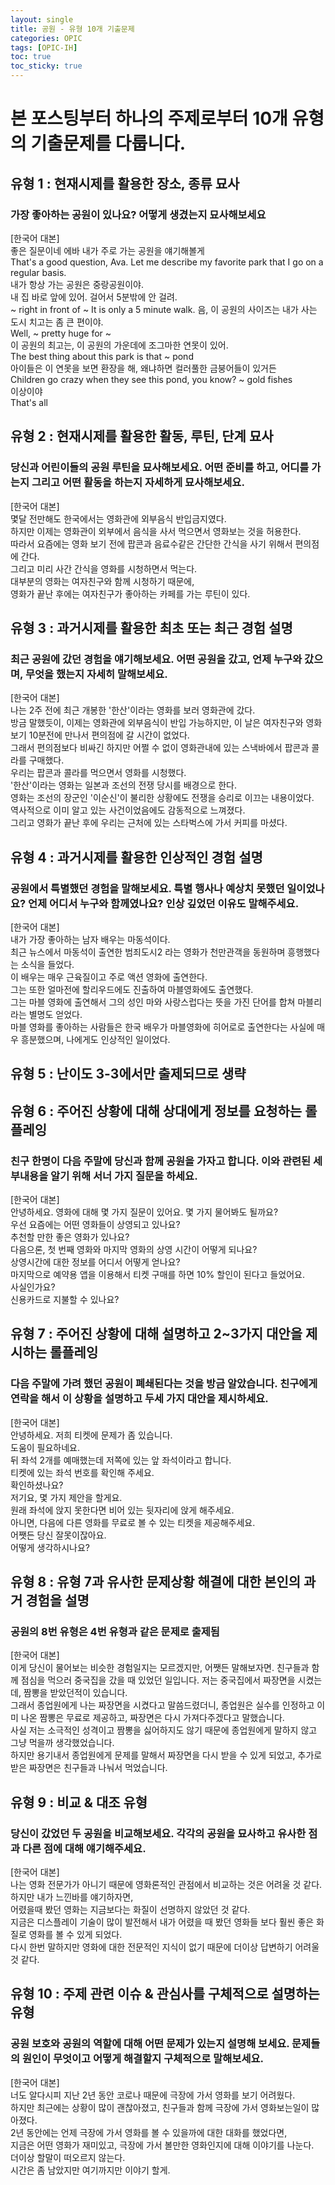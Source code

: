 ```yaml
---
layout: single
title: 공원 - 유형 10개 기출문제
categories: OPIC
tags: [OPIC-IH]
toc: true
toc_sticky: true
---
```

# 본 포스팅부터 하나의 주제로부터 10개 유형의 기출문제를 다룹니다.
## 유형 1 : 현재시제를 활용한 장소, 종류 묘사
### 가장 좋아하는 공원이 있나요? 어떻게 생겼는지 묘사해보세요
[한국어 대본]  
좋은 질문이네 에바 내가 주로 가는 공원을 얘기해볼게  
That's a good question, Ava. Let me describe my favorite park that I go on a regular basis.  
내가 항상 가는 공원은 중랑공원이야.  
내 집 바로 앞에 있어. 걸어서 5분밖에 안 걸려.  
~ right in front of  ~ It is only a 5 minute walk.
음, 이 공원의 사이즈는 내가 사는 도시 치고는 좀 큰 편이야.  
Well, ~ pretty huge for ~   
이 공원의 최고는, 이 공원의 가운데에 조그마한 연못이 있어.  
The best thing about this park is that ~ pond  
아이들은 이 연못을 보면 환장을 해, 왜냐하면 컬러풀한 금붕어들이 있거든  
Children go crazy when they see this pond, you know? ~  gold fishes  
이상이야  
That's all  

## 유형 2 : 현재시제를 활용한 활동, 루틴, 단계 묘사
### 당신과 어린이들의 공원 루틴을 묘사해보세요. 어떤 준비를 하고, 어디를 가는지 그리고 어떤 활동을 하는지 자세하게 묘사해보세요.
[한국어 대본]  
몇달 전만해도 한국에서는 영화관에 외부음식 반입금지였다.  
하지만 이제는 영화관이 외부에서 음식을 사서 먹으면서 영화보는 것을 허용한다.  
따라서 요즘에는 영화 보기 전에 팝콘과 음료수같은 간단한 간식을 사기 위해서 편의점에 간다.  
그리고 미리 사간 간식을 영화를 시청하면서 먹는다.  
대부분의 영화는 여자친구와 함께 시청하기 때문에,  
영화가 끝난 후에는 여자친구가 좋아하는 카페를 가는 루틴이 있다.

## 유형 3 : 과거시제를 활용한 최초 또는 최근 경험 설명
### 최근 공원에 갔던 경험을 얘기해보세요. 어떤 공원을 갔고, 언제 누구와 갔으며, 무엇을 했는지 자세히 말해보세요.
[한국어 대본]  
나는 2주 전에 최근 개봉한 '한산'이라는 영화를 보러 영화관에 갔다.  
방금 말했듯이, 이제는 영화관에 외부음식이 반입 가능하지만, 이 날은 여자친구와 영화보기 10분전에 만나서 편의점에 갈 시간이 없었다.  
그래서 편의점보다 비싸긴 하지만 어쩔 수 없이 영화관내에 있는 스낵바에서 팝콘과 콜라를 구매했다.  
우리는 팝콘과 콜라를 먹으면서 영화를 시청했다.  
'한산'이라는 영화는 일본과 조선의 전쟁 당시를 배경으로 한다.  
영화는 조선의 장군인 '이순신'이 불리한 상황에도 전쟁을 승리로 이끄는 내용이었다.  
역사적으로 이미 알고 있는 사건이었음에도 감동적으로 느껴졌다.  
그리고 영화가 끝난 후에 우리는 근처에 있는 스타벅스에 가서 커피를 마셨다.

## 유형 4 : 과거시제를 활용한 인상적인 경험 설명
### 공원에서 특별했던 경험을 말해보세요. 특별 행사나 예상치 못했던 일이었나요? 언제 어디서 누구와 함께였나요? 인상 깊었던 이유도 말해주세요.
[한국어 대본]  
내가 가장 좋아하는 남자 배우는 마동석이다.  
최근 뉴스에서 마동석이 출연한 범죄도시2 라는 영화가 천만관객을 동원하며 흥행했다는 소식을 들었다.  
이 배우는 매우 근육질이고 주로 액션 영화에 출연한다.  
그는 또한 얼마전에 할리우드에도 진출하여 마블영화에도 출연했다.  
그는 마블 영화에 출연해서 그의 성인 마와 사랑스럽다는 뜻을 가진 단어를 합쳐 마블리라는 별명도 얻었다.  
마블 영화를 좋아하는 사람들은 한국 배우가 마블영화에 히어로로 출연한다는 사실에 매우 흥분했으며, 나에게도 인상적인 일이었다.

## 유형 5 : 난이도 3-3에서만 출제되므로 생략
## 유형 6 : 주어진 상황에 대해 상대에게 정보를 요청하는 롤플레잉
### 친구 한명이 다음 주말에 당신과 함께 공원을 가자고 합니다. 이와 관련된 세부내용을 알기 위해 서너 가지 질문을 하세요.
[한국어 대본]  
안녕하세요. 영화에 대해 몇 가지 질문이 있어요.
몇 가지 물어봐도 될까요?  
우선 요즘에는 어떤 영화들이 상영되고 있나요?  
추천할 만한 좋은 영화가 있나요?  
다음으론, 첫 번째 영화와 마지막 영화의 상영 시간이 어떻게 되나요?  
상영시간에 대한 정보를 어디서 어떻게 얻나요?  
마지막으로 예약용 앱을 이용해서 티켓 구매를 하면 10% 할인이 된다고 들었어요.  
사실인가요?  
신용카드로 지불할 수 있나요?

## 유형 7 : 주어진 상황에 대해 설명하고 2~3가지 대안을 제시하는 롤플레잉
### 다음 주말에 가려 했던 공원이 폐쇄된다는 것을 방금 알았습니다. 친구에게 연락을 해서 이 상황을 설명하고 두세 가지 대안을 제시하세요.
[한국어 대본]  
안녕하세요. 저희 티켓에 문제가 좀 있습니다.  
도움이 필요하네요.  
뒤 좌석 2개를 예매했는데 저쪽에 있는 앞 좌석이라고 합니다.  
티켓에 있는 좌석 번호를 확인해 주세요.  
확인하셨나요?  
저기요, 몇 가지 제안을 할게요.  
원래 좌석에 앉지 못한다면 비어 있는 뒷자리에 앉게 해주세요.  
아니면, 다음에 다른 영화를 무료로 볼 수 있는 티켓을 제공해주세요.  
어쨋든 당신 잘못이잖아요.  
어떻게 생각하시나요?

## 유형 8 : 유형 7과 유사한 문제상황 해결에 대한 본인의 과거 경험을 설명
### 공원의 8번 유형은 4번 유형과 같은 문제로 출제됨
[한국어 대본]  
이게 당신이 물어보는 비슷한 경험일지는 모르겠지만, 어쨋든 말해보자면.
친구들과 함께 점심을 먹으러 중국집을 갔을 때 있었던 일입니다.
저는 중국집에서 짜장면을 시켰는데, 짬뽕을 받았던적이 있습니다.  
그래서 종업원에게 나는 짜장면을 시켰다고 말씀드렸더니, 종업원은 실수를 인정하고 이미 나온 짬뽕은 무료로 제공하고, 짜장면은 다시 가져다주겠다고 말했습니다.  
사실 저는 소극적인 성격이고 짬뽕을 싫어하지도 않기 때문에 종업원에게 말하지 않고 그냥 먹을까 생각했었습니다.  
하지만 용기내서 종업원에게 문제를 말해서 짜장면을 다시 받을 수 있게 되었고, 추가로 받은 짜장면은 친구들과 나눠서 먹었습니다.

## 유형 9 : 비교 & 대조 유형
### 당신이 갔었던 두 공원을 비교해보세요. 각각의 공원을 묘사하고 유사한 점과 다른 점에 대해 얘기해주세요.
[한국어 대본]  
나는 영화 전문가가 아니기 때문에 영화론적인 관점에서 비교하는 것은 어려울 것 같다.  
하지만 내가 느낀바를 얘기하자면,  
어렸을때 봤던 영화는 지금보다는 화질이 선명하지 않았던 것 같다.  
지금은 디스플레이 기술이 많이 발전해서 내가 어렸을 때 봤던 영화들 보다 훨씬 좋은 화질로 영화를 볼 수 있게 되었다.  
다시 한번 말하지만 영화에 대한 전문적인 지식이 없기 때문에 더이상 답변하기 어려울 것 같다.

## 유형 10 : 주제 관련 이슈 & 관심사를 구체적으로 설명하는 유형
### 공원 보호와 공원의 역할에 대해 어떤 문제가 있는지 설명해 보세요. 문제들의 원인이 무엇이고 어떻게 해결할지 구체적으로 말해보세요.
[한국어 대본]  
너도 알다시피 지난 2년 동안 코로나 때문에 극장에 가서 영화를 보기 어려웠다.  
하지만 최근에는 상황이 많이 괜찮아졌고, 친구들과 함께 극장에 가서 영화보는일이 많아졌다.  
2년 동안에는 언제 극장에 가서 영화를 볼 수 있을까에 대한 대화를 했었다면,  
지금은 어떤 영화가 재미있고, 극장에 가서 볼만한 영화인지에 대해 이야기를 나눈다.  
더이상 할말이 떠오르지 않는다.  
시간은 좀 남았지만 여기까지만 이야기 할게.  
